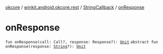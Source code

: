 [okcore](../../index.md) / [winkit.android.okcore.rest](../index.md) / [StringCallback](index.md) / [onResponse](./on-response.md)

# onResponse

`fun onResponse(call: Call?, response: Response?): `[`Unit`](https://kotlinlang.org/api/latest/jvm/stdlib/kotlin/-unit/index.html)
`abstract fun onResponse(response: `[`String`](https://kotlinlang.org/api/latest/jvm/stdlib/kotlin/-string/index.html)`?): `[`Unit`](https://kotlinlang.org/api/latest/jvm/stdlib/kotlin/-unit/index.html)